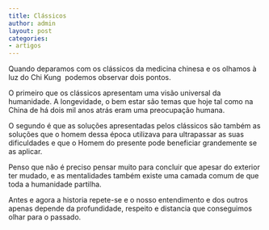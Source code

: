 ```yaml
---
title: Clássicos
author: admin
layout: post
categories:
- artigos
---
```

Quando deparamos com os clássicos da medicina chinesa e os olhamos à luz do Chi Kung  podemos observar dois pontos.

O primeiro que os clássicos apresentam uma visão universal da humanidade. A longevidade, o bem estar são temas que hoje tal como na China de há dois mil anos atrás eram uma preocupação humana.

O segundo é que as soluções apresentadas pelos clássicos são também as soluções que o homem dessa época utilizava para ultrapassar as suas dificuldades e que o Homem do presente pode beneficiar grandemente se as aplicar.

Penso que não é preciso pensar muito para concluir que apesar do exterior ter mudado, e as mentalidades também existe uma camada comum de que toda a humanidade partilha.

Antes e agora a historia repete-se e o nosso entendimento e dos outros apenas depende da profundidade, respeito e distancia que conseguimos olhar para o passado.
